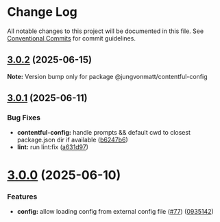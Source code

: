 # Change Log

All notable changes to this project will be documented in this file.
See [Conventional Commits](https://conventionalcommits.org) for commit guidelines.

## [3.0.2](https://github.com/jungvonmatt/contentful-ssg/compare/v3.0.1...v3.0.2) (2025-06-15)

**Note:** Version bump only for package @jungvonmatt/contentful-config

## [3.0.1](https://github.com/jungvonmatt/contentful-ssg/compare/v3.0.0...v3.0.1) (2025-06-11)

### Bug Fixes

- **contentful-config:** handle prompts && default cwd to closest package.json dir if available ([b6247b6](https://github.com/jungvonmatt/contentful-ssg/commit/b6247b60c748e31466e872145a2e439765801d12))
- **lint:** run lint:fix ([a631d97](https://github.com/jungvonmatt/contentful-ssg/commit/a631d97d99f630b729424fd2dde55a00b2a6b752))

# [3.0.0](https://github.com/jungvonmatt/contentful-ssg/compare/v2.0.1...v3.0.0) (2025-06-10)

### Features

- **config:** allow loading config from external config file ([#77](https://github.com/jungvonmatt/contentful-ssg/issues/77)) ([0935142](https://github.com/jungvonmatt/contentful-ssg/commit/0935142332efe611244f359c0f44498c1cb8570b))
